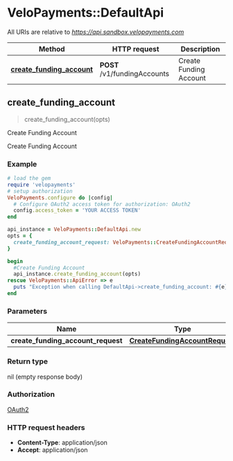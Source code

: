 # VeloPayments::DefaultApi

All URIs are relative to *https://api.sandbox.velopayments.com*

Method | HTTP request | Description
------------- | ------------- | -------------
[**create_funding_account**](DefaultApi.md#create_funding_account) | **POST** /v1/fundingAccounts | Create Funding Account



## create_funding_account

> create_funding_account(opts)

Create Funding Account

Create Funding Account

### Example

```ruby
# load the gem
require 'velopayments'
# setup authorization
VeloPayments.configure do |config|
  # Configure OAuth2 access token for authorization: OAuth2
  config.access_token = 'YOUR ACCESS TOKEN'
end

api_instance = VeloPayments::DefaultApi.new
opts = {
  create_funding_account_request: VeloPayments::CreateFundingAccountRequest.new # CreateFundingAccountRequest | 
}

begin
  #Create Funding Account
  api_instance.create_funding_account(opts)
rescue VeloPayments::ApiError => e
  puts "Exception when calling DefaultApi->create_funding_account: #{e}"
end
```

### Parameters


Name | Type | Description  | Notes
------------- | ------------- | ------------- | -------------
 **create_funding_account_request** | [**CreateFundingAccountRequest**](CreateFundingAccountRequest.md)|  | [optional] 

### Return type

nil (empty response body)

### Authorization

[OAuth2](../README.md#OAuth2)

### HTTP request headers

- **Content-Type**: application/json
- **Accept**: application/json

